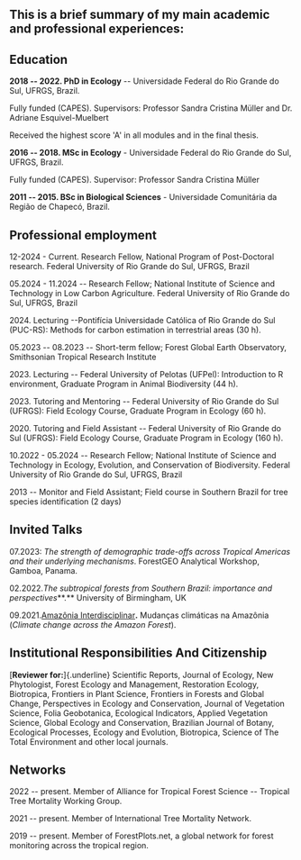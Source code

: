 ## This is a brief summary of my main academic and professional experiences:

## Education

**2018 -- 2022. PhD in Ecology** -- Universidade Federal do Rio Grande do Sul, UFRGS, Brazil.

Fully funded (CAPES). Supervisors: Professor Sandra Cristina Müller and Dr. Adriane Esquivel-Muelbert

Received the highest score \'A\' in all modules and in the final thesis.

**2016 -- 2018. MSc in Ecology** - Universidade Federal do Rio Grande do Sul, UFRGS, Brazil.

Fully funded (CAPES). Supervisor: Professor Sandra Cristina Müller

**2011 -- 2015. BSc in Biological Sciences** - Universidade Comunitária da Região de Chapecó, Brazil.

## Professional employment

12-2024 - Current. Research Fellow, National Program of Post-Doctoral research. Federal University of Rio Grande do Sul, UFRGS, Brazil

05.2024 - 11.2024 -- Research Fellow; National Institute of Science and Technology in Low Carbon Agriculture. Federal University of Rio Grande do Sul, UFRGS, Brazil

2024\. Lecturing --Pontifícia Universidade Católica of Rio Grande do Sul (PUC-RS): Methods for carbon estimation in terrestrial areas (30 h).

05.2023 -- 08.2023 -- Short-term fellow; Forest Global Earth Observatory, Smithsonian Tropical Research Institute

2023\. Lecturing -- Federal University of Pelotas (UFPel): Introduction to R environment, Graduate Program in Animal Biodiversity (44 h).

2023\. Tutoring and Mentoring -- Federal University of Rio Grande do Sul (UFRGS): Field Ecology Course, Graduate Program in Ecology (60 h).

2020\. Tutoring and Field Assistant -- Federal University of Rio Grande do Sul (UFRGS): Field Ecology Course, Graduate Program in Ecology (160 h).

10.2022 - 05.2024 -- Research Fellow; National Institute of Science and Technology in Ecology, Evolution, and Conservation of Biodiversity. Federal University of Rio Grande do Sul, UFRGS, Brazil

2013 -- Monitor and Field Assistant; Field course in Southern Brazil for tree species identification (2 days)

## Invited Talks

07.2023: *The strength of demographic trade-offs across Tropical Americas and their underlying mechanisms*. ForestGEO Analytical Workshop, Gamboa, Panama.

02.2022.*The subtropical forests from Southern Brazil: importance and perspectives***.** University of Birmingham, UK

09.2021.[Amazônia Interdisciplinar](https://www.youtube.com/watch?v=m2kVA87gCME)**.** Mudanças climáticas na Amazônia (*Climate change across the Amazon Forest*).

## Institutional Responsibilities And Citizenship

[**Reviewer for:**]{.underline} Scientific Reports, Journal of Ecology, New Phytologist, Forest Ecology and Management, Restoration Ecology, Biotropica, Frontiers in Plant Science, Frontiers in Forests and Global Change, Perspectives in Ecology and Conservation, Journal of Vegetation Science, Folia Geobotanica, Ecological Indicators, Applied Vegetation Science, Global Ecology and Conservation, Brazilian Journal of Botany, Ecological Processes, Ecology and Evolution, Biotropica, Science of The Total Environment and other local journals.

## Networks

2022 -- present. Member of Alliance for Tropical Forest Science -- Tropical Tree Mortality Working Group.

2021 -- present. Member of International Tree Mortality Network.

2019 -- present. Member of ForestPlots.net, a global network for forest monitoring across the tropical region.
